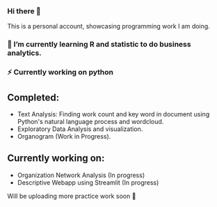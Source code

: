 ### Hi there 👋
This is a personal account, showcasing programming work I am doing. 

### 🤔 I’m currently learning R and statistic to do business analytics.
### ⚡ Currently working on python  

## Completed: 
- Text Analysis: Finding work count and key word in document using Python's natural language process and wordcloud.
- Exploratory Data Analysis and visualization.
- Organogram (Work in Progress).     
   
## Currently working on:
   - Organization Network Analysis (In progress) 
   - Descriptive Webapp using Streamlit (In progress) 
  


Will be uploading more practice work soon 🌱
<!--
**Naseb-HR/Naseb-HR** is a ✨ _special_ ✨ repository because its `README.md` (this file) appears on your GitHub profile.

Here are some ideas to get you started:

- 🔭 I’m currently working on ...
- 🌱 I’m currently learning ...
- 👯 I’m looking to collaborate on ...
- 🤔 I’m looking for help with ...
- 💬 Ask me about ...
- 📫 How to reach me: ...
- 😄 Pronouns: ...
- ⚡ Fun fact: ...
-->
